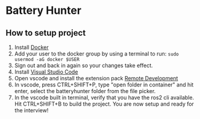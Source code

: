 # Battery Hunter

## How to setup project

1. Install [Docker](https://docs.docker.com/get-docker/)
2. Add your user to the docker group by using a terminal to run: `sudo usermod -aG docker $USER`
3. Sign out and back in again so your changes take effect.
4. Install [Visual Studio Code](https://code.visualstudio.com/)
5. Open vscode and install the extension pack [Remote Development](https://marketplace.visualstudio.com/items?itemName=ms-vscode-remote.vscode-remote-extensionpack)
6. In vscode, press CTRL+SHIFT+P, type "open folder in container" and hit enter, select the batteryhunter folder from the file picker.
7. In the vscode built in terminal, verify that you have the ros2 cli available. Hit CTRL+SHIFT+B to build the project. You are now setup and ready for the interview!
